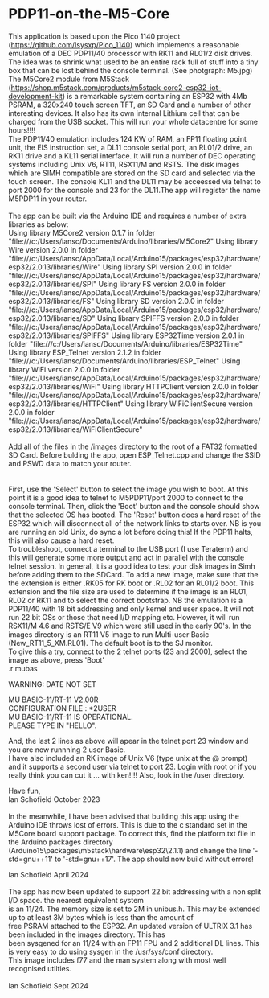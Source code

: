 # PDP11-on-the-M5-Core

  This application is based upon the Pico 1140 project (https://github.com/Isysxp/Pico_1140) which implements a reasonable emulation
of a DEC PDP11/40 processor with RK11 and RL01/2 disk drives. The idea was to shrink what used to be an entire rack full of stuff
into a tiny box that can be lost behind the console terminal. (See photgraph: M5.jpg)
The M5Core2 module from M5Stack
(https://shop.m5stack.com/products/m5stack-core2-esp32-iot-development-kit) is a remarkable system containing an ESP32 with 4Mb PSRAM,
a 320x240 touch screen TFT, an SD Card and a number of other interesting devices. It also has its own internal Lithium cell that
can be charged from the USB socket. This will run your whole datacentre for some hours!!!! <br>
  The PDP11/40 emulation includes 124 KW of RAM, an FP11 floating point unit, the EIS instruction set,
a DL11 console serial port, an RL01/2 drive, an RK11 drive and a KL11 serial interface. It will run a number of DEC operating systems
including Unix V6, RT11, RSX11/M and RSTS. The disk images which are SIMH compatible are stored on the SD card and selected via the touch screen.
The console KL11 and the DL11 may be acceessed via telnet to port 2000 for the console and 23 for the DL11.The app will register the name M5PDP11 in your router.<br><br>
   The app can be built via the Arduino IDE and requires a number of extra libraries as below:<br>
Using library M5Core2 version 0.1.7 in folder "file:///c:/Users/iansc/Documents/Arduino/libraries/M5Core2"
Using library Wire version 2.0.0 in folder "file:///c:/Users/iansc/AppData/Local/Arduino15/packages/esp32/hardware/esp32/2.0.13/libraries/Wire"
Using library SPI version 2.0.0 in folder "file:///c:/Users/iansc/AppData/Local/Arduino15/packages/esp32/hardware/esp32/2.0.13/libraries/SPI"
Using library FS version 2.0.0 in folder "file:///c:/Users/iansc/AppData/Local/Arduino15/packages/esp32/hardware/esp32/2.0.13/libraries/FS"
Using library SD version 2.0.0 in folder "file:///c:/Users/iansc/AppData/Local/Arduino15/packages/esp32/hardware/esp32/2.0.13/libraries/SD"
Using library SPIFFS version 2.0.0 in folder "file:///c:/Users/iansc/AppData/Local/Arduino15/packages/esp32/hardware/esp32/2.0.13/libraries/SPIFFS"
Using library ESP32Time version 2.0.1 in folder "file:///c:/Users/iansc/Documents/Arduino/libraries/ESP32Time"
Using library ESP_Telnet version 2.1.2 in folder "file:///c:/Users/iansc/Documents/Arduino/libraries/ESP_Telnet"
Using library WiFi version 2.0.0 in folder "file:///c:/Users/iansc/AppData/Local/Arduino15/packages/esp32/hardware/esp32/2.0.13/libraries/WiFi"
Using library HTTPClient version 2.0.0 in folder "file:///c:/Users/iansc/AppData/Local/Arduino15/packages/esp32/hardware/esp32/2.0.13/libraries/HTTPClient"
Using library WiFiClientSecure version 2.0.0 in folder "file:///c:/Users/iansc/AppData/Local/Arduino15/packages/esp32/hardware/esp32/2.0.13/libraries/WiFiClientSecure"
<br><br>
Add all of the files in the /images directory to the root of a FAT32 formatted SD Card.
Before bulding the app, open ESP_Telnet.cpp and change the SSID and PSWD data to match your router.<br>
<br><br>
  First, use the 'Select' button to select the image you wish to boot. At this point it is a good idea to telnet to M5PDP11/port 2000 to connect to the console terminal.
Then, click the 'Boot' button and the console should show that the selected OS has booted. The 'Reset' button does a hard reset of the ESP32 which will
disconnect all of the network links to starts over. NB is you are running an old Unix, do sync a lot before doing this! If the PDP11 halts, this will also
cause a hard reset. <br>
  To troubleshoot, connect a terminal to the USB port (I use Teraterm) and this will generate some more output and act in parallel with
the console telnet session. In general, it is a good idea to test your disk images in Simh before adding them to the SDCard.
To add a new image, make sure that the the extension is either .RK05 for RK boot or .RL02 for an RL01/2 boot. This extension and the file
size are used to determine if the image is an RL01, RL02 or RK11 and to select the correct bootstrap. NB the emulation is a PDP11/40 with 18 bit addressing
and only kernel and user space. It will not run 22 bit OSs or those that need I/D mapping etc. However, it will run RSX11/M 4.6 and RSTS/E V9 which
were still used in the early 90's. In the images directory is an RT11 V5 image to run Multi-user Basic (New_RT11_5_XM.RL01). The default boot is to the SJ monitor.<br>
To give this a try, connect to the 2 telnet ports (23 and 2000), select the image as above, press 'Boot'<br>
.r mubas

WARNING: DATE NOT SET


MU BASIC-11/RT-11 V2.00R<br>
CONFIGURATION FILE : *2USER<br>
MU BASIC-11/RT-11 IS OPERATIONAL.<br>
PLEASE TYPE IN "HELLO".<br>

And, the last 2 lines as above will apear in the telnet port 23 window and you are now runnning 2 user Basic.<br>
I have also included an RK image of Unix V6 (type unix at the @ prompt) and it supports a second user via telnet to port 23.
Login with root or if you really think you can cut it ... with ken!!!! Also, look in the /user directory.<br>

Have fun,<br>
Ian Schofield
October 2023
<br>
<br>
In the meanwhile, I have been advised that building this app using the Arduino IDE throws lost of errors. This is due to
the c standard set in the M5Core board support package. To correct this, find the platform.txt file in the Arduino packages
directory (Arduino15\packages\m5stack\hardware\esp32\2.1.1) and change the line '-std=gnu++11' to '-std=gnu++17'.
The app should now build without errors!<br>

Ian Schofield
April 2024
<br>
<br>
The app has now been updated to support 22 bit addressing with a non split I/D space. the nearest equivalent system<br>
is an 11/24. The memory size is set to 2M in unibus.h. This may be extended up to at least 3M bytes which is less than the amount of<br>
free PSRAM attached to the ESP32. An updated version of ULTRIX 3.1 has been included in the images directory. This has<br>
been sysgened for an 11/24 with an FP11 FPU and 2 additional DL lines. This is very easy to do using sysgen in the /usr/sys/conf directory.<br>
This image includes f77 and the man system along with most well recognised utilties.<br>
<br>
Ian Schofield
Sept 2024
<br>

